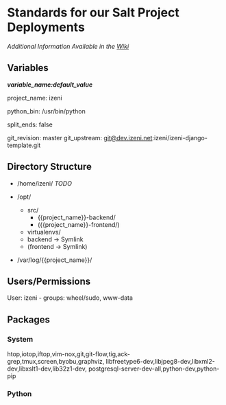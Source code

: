 # Standards for our Salt Project Deployments

_Additional Information Available in the [Wiki](https://github.com/izeni-team/scrubbed-salt/wiki)_

## Variables
***variable_name:default_value***

project_name: izeni

python_bin: /usr/bin/python

split_ends: false

git_revision: master
git_upstream: git@dev.izeni.net:izeni/izeni-django-template.git


## Directory Structure

* /home/izeni/
  *TODO*


* /opt/
  * src/
    * {{project_name}}-backend/
    * ({{project_name}}-frontend/)
  * virtualenvs/
  * backend -> Symlink
  * (frontend -> Symlink)


* /var/log/{{project_name}}/


## Users/Permissions

User: izeni - groups: wheel/sudo, www-data

## Packages

### System
htop,iotop,iftop,vim-nox,git,git-flow,tig,ack-grep,tmux,screen,byobu,graphviz,
libfreetype6-dev,libjpeg8-dev,libxml2-dev,libxslt1-dev,lib32z1-dev,
postgresql-server-dev-all,python-dev,python-pip

### Python
